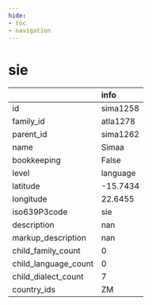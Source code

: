 ```yaml
---
hide:
- toc
- navigation
---
```

# sie
|                      | info     |
|:---------------------|:---------|
| id                   | sima1258 |
| family_id            | atla1278 |
| parent_id            | sima1262 |
| name                 | Simaa    |
| bookkeeping          | False    |
| level                | language |
| latitude             | -15.7434 |
| longitude            | 22.6455  |
| iso639P3code         | sie      |
| description          | nan      |
| markup_description   | nan      |
| child_family_count   | 0        |
| child_language_count | 0        |
| child_dialect_count  | 7        |
| country_ids          | ZM       |